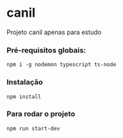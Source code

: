 # canil
Projeto canil apenas para estudo

### Pré-requisitos globais:
`npm i -g nodemon typescript ts-node`

### Instalação
`npm install`

### Para rodar o projeto
`npm run start-dev`
